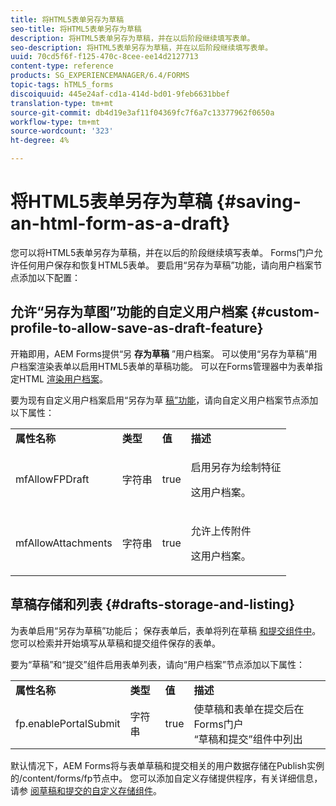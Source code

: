 ```yaml
---
title: 将HTML5表单另存为草稿
seo-title: 将HTML5表单另存为草稿
description: 将HTML5表单另存为草稿，并在以后阶段继续填写表单。
seo-description: 将HTML5表单另存为草稿，并在以后阶段继续填写表单。
uuid: 70cd5f6f-f125-470c-8cee-ee14d2127713
content-type: reference
products: SG_EXPERIENCEMANAGER/6.4/FORMS
topic-tags: hTML5_forms
discoiquuid: 445e24af-cd1a-414d-bd01-9feb6631bbef
translation-type: tm+mt
source-git-commit: db4d19e3af11f04369fc7f6a7c13377962f0650a
workflow-type: tm+mt
source-wordcount: '323'
ht-degree: 4%

---
```



# 将HTML5表单另存为草稿 {#saving-an-html-form-as-a-draft}

您可以将HTML5表单另存为草稿，并在以后的阶段继续填写表单。 Forms门户允许任何用户保存和恢复HTML5表单。 要启用“另存为草稿”功能，请向用户档案节点添加以下配置：

## 允许“另存为草图”功能的自定义用户档案 {#custom-profile-to-allow-save-as-draft-feature}

开箱即用，AEM Forms提供“另 **存为草稿** ”用户档案。 可以使用“另存为草稿”用户档案渲染表单以启用HTML5表单的草稿功能。 可以在Forms管理器中为表单指定HTML [渲染用户档案](/help/forms/using/introduction-managing-forms.md)。

要为现有自定义用户档案启用“另存为草 [稿”功能](/help/forms/using/custom-profile.md)，请向自定义用户档案节点添加以下属性：

<table> 
 <tbody> 
  <tr> 
   <td><strong>属性名称</strong></td> 
   <td><strong>类型</strong></td> 
   <td><strong>值</strong></td> 
   <td><strong>描述</strong></td> 
  </tr> 
  <tr> 
   <td>mfAllowFPDraft</td> 
   <td>字符串</td> 
   <td>true</td> 
   <td><p>启用另存为绘制特征</p> <p>这用户档案。</p> </td> 
  </tr> 
  <tr> 
   <td>mfAllowAttachments</td> 
   <td>字符串</td> 
   <td>true</td> 
   <td><p>允许上传附件</p> <p>这用户档案。</p> </td> 
  </tr> 
 </tbody> 
</table>

## 草稿存储和列表 {#drafts-storage-and-listing}

为表单启用“另存为草稿”功能后； 保存表单后，表单将列在草稿 [和提交组件中](/help/forms/using/draft-submission-component.md)。 您可以检索并开始填写从草稿和提交组件保存的表单。

要为“草稿”和“提交”组件启用表单列表，请向“用户档案”节点添加以下属性：

<table> 
 <tbody> 
  <tr> 
   <td><strong>属性名称</strong></td> 
   <td><strong>类型</strong></td> 
   <td><strong>值</strong></td> 
   <td><strong>描述</strong></td> 
  </tr> 
  <tr> 
   <td>fp.enablePortalSubmit</td> 
   <td>字符串</td> 
   <td>true</td> 
   <td>使草稿和表单在提交后在Forms门户<br /> “草稿和提交”组件中列出</td> 
  </tr> 
 </tbody> 
</table>

默认情况下，AEM Forms将与表单草稿和提交相关的用户数据存储在Publish实例的/content/forms/fp节点中。 您可以添加自定义存储提供程序，有关详细信息，请参 [阅草稿和提交的自定义存储组件](/help/forms/using/adding-custom-storage-provider-forms.md)。
